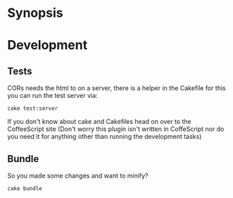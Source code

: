 
# Synopsis



# Development

## Tests

CORs needs the html to on a server, there is a helper in the Cakefile for this you can run the test server via:

    cake test:server

If you don't know about cake and Cakefiles head on over to the CoffeeScript site (Don't worry this plugin isn't written in CoffeScript nor do you need it for anything other than running the development tasks)

## Bundle

So you made some changes and want to minify?

    cake bundle

